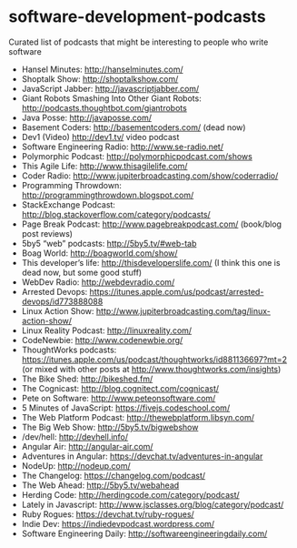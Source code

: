 # software-development-podcasts
Curated list of podcasts that might be interesting to people who write software

 - Hansel Minutes: http://hanselminutes.com/
 - Shoptalk Show: http://shoptalkshow.com/
 - JavaScript Jabber: http://javascriptjabber.com/
 - Giant Robots Smashing Into Other Giant Robots: http://podcasts.thoughtbot.com/giantrobots
 - Java Posse: http://javaposse.com/
 - Basement Coders: http://basementcoders.com/ (dead now)
 - Dev1 (Video) http://dev1.tv/ video podcast
 - Software Engineering Radio: http://www.se-radio.net/
 - Polymorphic Podcast: http://polymorphicpodcast.com/shows
 - This Agile Life: http://www.thisagilelife.com/
 - Coder Radio: http://www.jupiterbroadcasting.com/show/coderradio/
 - Programming Throwdown: http://programmingthrowdown.blogspot.com/
 - StackExchange Podcast: http://blog.stackoverflow.com/category/podcasts/
 - Page Break Podcast: http://www.pagebreakpodcast.com/ (book/blog post reviews)
 - 5by5 “web” podcasts: http://5by5.tv/#web-tab
 - Boag World: http://boagworld.com/show/
 - This developer’s life: http://thisdeveloperslife.com/ (I think this one is dead now, but some good stuff)
 - WebDev Radio: http://webdevradio.com/
 - Arrested Devops: https://itunes.apple.com/us/podcast/arrested-devops/id773888088
 - Linux Action Show: http://www.jupiterbroadcasting.com/tag/linux-action-show/
 - Linux Reality Podcast: http://linuxreality.com/
 - CodeNewbie: http://www.codenewbie.org/
 - ThoughtWorks podcasts: https://itunes.apple.com/us/podcast/thoughtworks/id881136697?mt=2 (or mixed with other posts at http://www.thoughtworks.com/insights)
 - The Bike Shed: http://bikeshed.fm/
 - The Cognicast: http://blog.cognitect.com/cognicast/
 - Pete on Software: http://www.peteonsoftware.com/
 - 5 Minutes of JavaScript: https://fivejs.codeschool.com/
 - The Web Platform Podcast: http://thewebplatform.libsyn.com/
 - The Big Web Show: http://5by5.tv/bigwebshow
 - /dev/hell: http://devhell.info/
 - Angular Air: http://angular-air.com/
 - Adventures in Angular: https://devchat.tv/adventures-in-angular 
 - NodeUp: http://nodeup.com/
 - The Changelog: https://changelog.com/podcast/
 - The Web Ahead: http://5by5.tv/webahead 
 - Herding Code: http://herdingcode.com/category/podcast/
 - Lately in Javascript: http://www.jsclasses.org/blog/category/podcast/
 - Ruby Rogues: https://devchat.tv/ruby-rogues/
 - Indie Dev: https://indiedevpodcast.wordpress.com/ 
 - Software Engineering Daily: http://softwareengineeringdaily.com/
